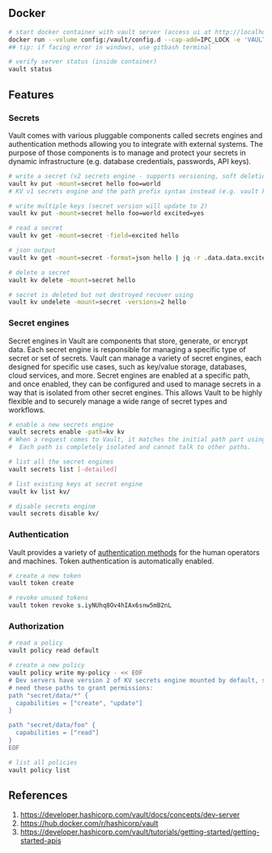 
## Docker 
```bash
# start docker container with vault server (access ui at http://localhost:8200/ui)
docker run --volume config:/vault/config.d --cap-add=IPC_LOCK -e 'VAULT_LOCAL_CONFIG={"storage": {"file": {"path": "/vault/file"}}, "listener": [{"tcp": { "address": "0.0.0.0:8200", "tls_disable": true}}], "default_lease_ttl": "168h", "max_lease_ttl": "720h", "ui": true}' -p 8200:8200 hashicorp/vault server
## tip: if facing error in windows, use gitbash terminal

# verify server status (inside container)
vault status
```


## Features

### Secrets
Vault comes with various pluggable components called secrets engines and authentication methods allowing you to integrate with external systems. The purpose of those components is to manage and protect your secrets in dynamic infrastructure (e.g. database credentials, passwords, API keys).

```bash
# write a secret (v2 secrets engine - supports versioning, soft deletion, metadata)
vault kv put -mount=secret hello foo=world
# KV v1 secrets engine and the path prefix syntax instead (e.g. vault kv get secret/foo)

# write multiple keys (secret version will update to 2)
vault kv put -mount=secret hello foo=world excited=yes

# read a secret
vault kv get -mount=secret -field=excited hello

# json output
vault kv get -mount=secret -format=json hello | jq -r .data.data.excited

# delete a secret 
vault kv delete -mount=secret hello

# secret is deleted but not destroyed recover using
vault kv undelete -mount=secret -versions=2 hello

```
### Secret engines
Secret engines in Vault are components that store, generate, or encrypt data. Each secret engine is responsible for managing a specific type of secret or set of secrets. Vault can manage a variety of secret engines, each designed for specific use cases, such as key/value storage, databases, cloud services, and more. Secret engines are enabled at a specific path, and once enabled, they can be configured and used to manage secrets in a way that is isolated from other secret engines. This allows Vault to be highly flexible and to securely manage a wide range of secret types and workflows.


```bash
# enable a new secrets engine
vault secrets enable -path=kv kv
# When a request comes to Vault, it matches the initial path part using a longest prefix match and then passes the request to the corresponding secrets engine enabled at that path. Vault presents these secrets engines similar to a filesystem.
#  Each path is completely isolated and cannot talk to other paths. 

# list all the secret engines
vault secrets list [-detailed]

# list existing keys at secret engine
vault kv list kv/

# disable secrets engine
vault secrets disable kv/
```

### Authentication
Vault provides a variety of [authentication methods](https://developer.hashicorp.com/vault/docs/auth) for the human operators and machines. Token authentication is automatically enabled.

```bash
# create a new token
vault token create

# revoke unused tokens
vault token revoke s.iyNUhq8Ov4hIAx6snw5mB2nL

```

### Authorization

```bash
# read a policy
vault policy read default

# create a new policy
vault policy write my-policy - << EOF
# Dev servers have version 2 of KV secrets engine mounted by default, so will
# need these paths to grant permissions:
path "secret/data/*" {
  capabilities = ["create", "update"]
}

path "secret/data/foo" {
  capabilities = ["read"]
}
EOF

# list all policies
vault policy list
```
## References
1. https://developer.hashicorp.com/vault/docs/concepts/dev-server
2. https://hub.docker.com/r/hashicorp/vault
3. https://developer.hashicorp.com/vault/tutorials/getting-started/getting-started-apis
